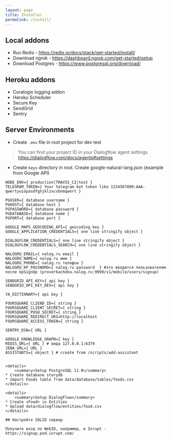 ```yaml
---
layout: page
title: Installer
permalink: /install/
---
```


Local addons
---
* Run Redis - https://redis.io/docs/stack/get-started/install/
* Download ngrok - https://dashboard.ngrok.com/get-started/setup 
* Download Postgres - https://www.postgresql.org/download/


Heroku addons
---

* Coralogix logging addon 
* Heroku Scheduler 
* Secure Key 
* SendGrid 
* Sentry

Server Environments
---

* Create ```.env``` file in root project for dev test

> You can find your project ID in your Dialogflow agent settings <https://dialogflow.com/docs/agents#settings>

* Create ```keys``` directory in root. Create google-natural-lang.json (example from Google API)

```text
NODE_ENV={ production|TRAVIS_CI|test }
TELEGRAM_TOKEN={ Your telegram bot token like 1234567890:AAA-qwertyuiopasdfghjklzxcvbnmqwert }

PGUSER={ database username }
PGHOST={ database host }
PGPASSWORD={ database password }
PGDATABASE={ database name }
PGPORT={ database port }

GOOGLE_MAPS_GEOCODING_API={ geocoding key }
GOOGLE_APPLICATION_CREDENTIALS={ one line stringify object } 

DIALOGFLOW_CREDENTIALS={ one line stringify object } 
DIALOGFLOW_CREDENTIALS_SEARCH={ one line stringify object }

NALOGRU_EMAIL={ nalog.ru email }
NALOGRU_NAME={ nalog.ru имя }
NALOGRU_PHONE={ nalog.ru телефон }
NALOGRU_KP_PASSWORD={ nalog.ru password  } #это вводится пользователем после kpSignUp (proverkacheka.nalog.ru:9999/v1/mobile/users/signup)

SENDGRID_API_KEY={ api key }
SENDGRID_API_KEY_DEV={ api key }

YA_DICTIONARY={ api key }

FOURSQUARE_CLIEND_ID={ string }
FOURSQUARE_CLIENT_SECRET={ string }
FOURSQUARE_PUSH_SECRET={ string }
FOURSQUARE_REDIRECT_URI=http://localhost
FOURSQUARE_ACCESS_TOKEN={ string }

SENTRY_DSN={ URL }

GOOGLE_KNOWLEDGE_GRAPH={ key }
REDIS_URL={ URL } # вида 127.0.0.1:6379
JENA_URL={ URL }
ASSISTANTS={ object } # create from /scripts/add-assistant


<details>
	<summary>Setup PostgreSQL 11.0</summary>
* Create database storydb
* Import Foods table from data/database/tables/foods.csv
</details>

<details>
  	<summary>Setup DialogFlow</summary>
* Create <Food> in Entities
* Upload data/dialogflow/entities/food.csv
</details>

## Настройте SOLID сервер

Получите вход по WebID, например, в Inrupt - https://signup.pod.inrupt.com/
